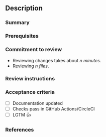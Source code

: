 ## Description

<!--
High level description for the PR, what feature or fix is this PR delivering?
HINT: include link to the Jira ticket or GitHub issue, eg. "Fixes #127"
-->

### Summary

<!--
Summary of what has changed in this PR to deliver the feature or fix. Highlight
anything that is particularly important as a change so that it's in the
forefront of the reviewer's mind.
-->

### Prerequisites

<!--
Do I need any specific tools, applications, account access or configuration
to review and manually test this PR? Below are some examples, if specific
versions required, ensure this is specified:

  - `jq`
  - `docker`
  - `yarn`
  - `poetry`
  - `terraform >= 0.12`
  - https://gist.github.com/username/link-to-some-config
  - Access to Auth0 production

Delete this section if necessary or specify "None".
-->

### Commitment to review

<!--
How much time and effort is required to review this PR? If this commitment is
large, can you break the PR up into smaller PRs?

Don't worry about accuracy, we're trying to give a rough estimate to reviewers
so that they can plan this in around their other work. Think about how long it
might take you to review a similar PR.

Delete this section if you don't want/need it, however it's good to try to be
kind and courteous to your reviewers and set some expectations on how much
time you might require for them to look at your changes.
-->

  - Reviewing changes takes about _n minutes_.<!-- Rough estimate.  -->
  - Reviewing _n files_.<!-- The number of relevant files to review.  -->

### Review instructions

<!--
This should be a list of any manual tests to run, or links to the relevant
files to review. Picking key files to link to is important if there are a lot
of changes in formatting.

Keep in mind that if you are requesting reviews across multiple disciplines
(dev, platform, data), that you may need to put in links to documentation for
workstation setup or instructions on how to run the code to ensure
accessability to everyone.

These should form the basis for building an acceptance criteria, think about
how to demonstrate that the changes contribute to the desired fix or feature
referenced in the Jira ticket/GitHub issue.

For example:

  - Ensure your workstation is set up as per the
    [Macbook Setup guide](https://xxx.atlassian.net/wiki/workstation-setup)
  - Ensure you have installed dependencies as per the
    [README.md](https://github.com/...#installing-dependencies)
  - Open the project in the VSCode devcontainer
  - AC1: `molecule test --all`
  - AC2: Ensure this file has changes in the container
    - `molecule login -h sles`
    - `grep "server" /etc/ntp.conf`
  - AC3: Review the changes to [README.md](https://github.com/...)
-->

### Acceptance criteria

<!--
A checklist that relates to how the changes will deliver the desired fix or
feature. This is evidence of you being aware of any acceptance criteria defined
in the ticket/issue, but also serves to help the reviewer focus on what is
important that is delivered by this PR.

A reviewer might have their own acceptance criteria as well with regards to
code quality or style, if you feel it is relevant or would like your reviewer
to consider this include this in the checklist.

Examples:

  - [ ] AC1: Molecule tests pass
  - [ ] AC2: NTP config is updated as expected
  - [ ] AC3: README has been updated to include the new NTP options
  - [ ] Tests pass in GitHub Actions
  - [ ] LGTM :+1:

The below are standard acceptance criteria that should be included in most
PRs, however feel free to delete items that are not relevant (eg. if there are
no changes to documentation required).
-->

  - [ ] Documentation updated <!-- A reminder to do this! -->
  - [ ] Checks pass in GitHub Actions/CircleCI <!-- Goes without saying! -->
  - [ ] LGTM :+1: <!-- Just because ;) -->

### References

<!--
Delete this section if it is not required.

Links to articles, wikis, Stack Overflow questions, etc. that are relevant and
support the changes being made in this PR.
-->
